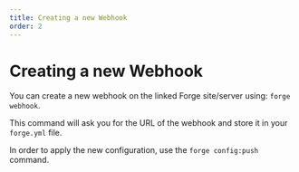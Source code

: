 ```yaml
---
title: Creating a new Webhook
order: 2
---
```


# Creating a new Webhook

You can create a new webhook on the linked Forge site/server using: `forge webhook`.

This command will ask you for the URL of the webhook and store it in your `forge.yml` file.

In order to apply the new configuration, use the `forge config:push` command.
